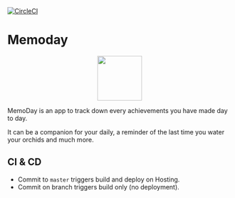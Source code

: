 [![CircleCI](https://circleci.com/gh/xebia-france/memoday.svg?style=svg)](https://circleci.com/gh/xebia-france/memoday)

# Memoday

<p align="center">
  <img src="https://memoday-e29ea.firebaseapp.com/img/icons/favicon-196x196.png" width="100px"/>
</p>

MemoDay is an app to track down every achievements you have made day to day.

It can be a companion for your daily, a reminder of the last time you water your orchids and much more.

## CI & CD
* Commit to `master` triggers build and deploy on Hosting.
* Commit on branch triggers build only (no deployment).
